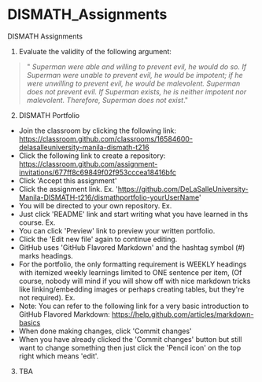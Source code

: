 # DISMATH_Assignments

DISMATH Assignments

1. Evaluate the validity of the following argument:
> " *Superman were able and willing to prevent evil,
he would do so. If Superman were unable to prevent
evil, he would be impotent; if he were unwilling
to prevent evil, he would be malevolent. Superman
does not prevent evil. If Superman exists, he is neither
impotent nor malevolent. Therefore, Superman
does not exist*."

2. DISMATH Portfolio
  - Join the classroom by clicking the following link: 
  https://classroom.github.com/classrooms/16584600-delasalleuniversity-manila-dismath-t216 
  - Click the following link to create a repository: 
  https://classroom.github.com/assignment-invitations/677ff8c69849f02f953cccea18416bfc
  - Click 'Accept this assignment'
  - Click the assignment link. 
  Ex. 'https://github.com/DeLaSalleUniversity-Manila-DISMATH-t216/dismathportfolio-yourUserName'
  - You will be directed to your own repository.
  Ex.
  - Just click 'README' link and start writing what you have learned in ths course.
  Ex.
  - You can click 'Preview' link to preview your written portfolio.
  - Click the 'Edit new file' again to continue editing.
  - GitHub uses 'GitHub Flavored Markdown' and the hashtag symbol (\#) marks headings.
  - For the portfolio, the only formatting requirement is WEEKLY headings with itemized weekly learnings limited to ONE sentence per item, (Of course, nobody will mind if you will show off with nice markdown tricks like linking/embedding images or perhaps creating tables, but they're not required).
  Ex.
  - Note: You can refer to the following link for a very basic introduction to GitHub Flavored Markdown: https://help.github.com/articles/markdown-basics 
  - When done making changes, click 'Commit changes'
  - When you have already clicked the 'Commit changes' button but still want to change something then just click the 'Pencil icon' on the top right which means 'edit'.   

3. TBA
